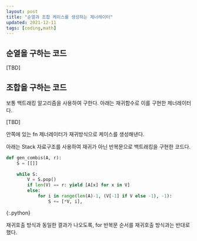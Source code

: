 ```yaml
---
layout: post
title: "순열과 조합 케이스를 생성하는 제너레이터"
updated: 2021-12-11
tags: [coding,math]
---
```


## 순열을 구하는 코드

[TBD]

## 조합을 구하는 코드

보통 백트래킹 알고리즘을 사용하여 구한다. 아래는 재귀함수로 이를 구현한 제너레이터다.

[TBD]

안쪽에 있는 fn 제너레이터가 재귀방식으로 케이스를 생성해낸다.

아래는 Stack 자료구조를 사용하여 재귀가 아닌 반복문으로 백트래킹을 구현한 코드다.

```python
def gen_combis(A, r):
    S = [[]]
    
    while S:
        V = S.pop()
        if len(V) == r: yield [A[x] for x in V]
        else:
            for i in range(len(A)-1, (V[-1] if V else -1), -1):
                S += [*V, i],
```
{:.python}

재귀호출 방식과 동일한 결과가 나오도록, for 반복문 순서를 재귀호출 방식과는 반대로 했다.
